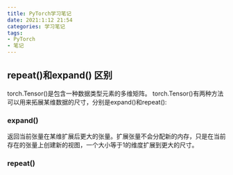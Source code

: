 ```yaml
---
title: PyTorch学习笔记
date: 2021:1:12 21:54
categories: 学习笔记
tags: 
- PyTorch
- 笔记
---
```


## repeat()和expand() 区别
torch.Tensor()是包含一种数据类型元素的多维矩阵。
torch.Tensor()有两种方法可以用来拓展某维数据的尺寸，分别是expand()和repeat():

### expand()
返回当前张量在某维扩展后更大的张量。扩展张量不会分配新的内存，只是在当前存在的张量上创建新的视图，一个大小等于1的维度扩展到更大的尺寸。
### repeat()
